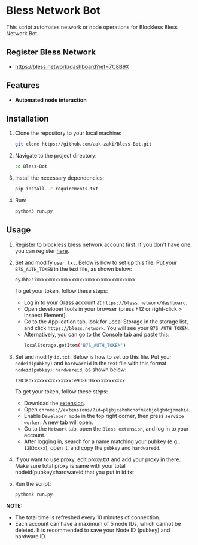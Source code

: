 # Bless Network Bot

This script automates network or node operations for Blockless Bless Network Bot.

## Register Bless Network

- https://bless.network/dashboard?ref=7C8B9X

## Features
- **Automated node interaction**

## Installation

1. Clone the repository to your local machine:
   ```bash
   git clone https://github.com/aak-zaki/Bless-Bot.git
   ```
2. Navigate to the project directory:
   ```bash
   cd Bless-Bot
   ```
3. Install the necessary dependencies:
   ```bash
   pip install -r requirements.txt
   ```
4. Run:
   ```bash
   python3 run.py
   ```

## Usage
1. Register to blockless bless network account first. If you don't have one, you can register [here]([https://bless.network/dashboard?ref=A759PU](https://bless.network/dashboard?ref=7C8B9X)).
2. Set and modify `user.txt`. Below is how to set up this file. Put your `B7S_AUTH_TOKEN` in the text file, as shown below:
   ```
   eyJhbGcixxxxxxxxxxxxxxxxxxxxxxxxxxxxxxxxxxxxx
   ```
   To get your token, follow these steps:
   - Log in to your Grass account at `https://bless.network/dashboard`.
   - Open developer tools in your browser (press F12 or right-click > Inspect Element).
   - Go to the Application tab, look for Local Storage in the storage list, and click `https://bless.network`. You will see your `B7S_AUTH_TOKEN`.
   - Alternatively, you can go to the Console tab and paste this:
     ```bash
     localStorage.getItem('B7S_AUTH_TOKEN')
     ```
3. Set and modify `id.txt`. Below is how to set up this file. Put your `nodeid(pubkey)` and `hardwareid` in the text file with this format `nodeid(pubkey):hardwareid`, as shown below:
   ```
   12D3Koxxxxxxxxxxxxxxx:e938610xxxxxxxxxxxx
   ```
   To get your token, follow these steps:
   - Download the [extension](https://chromewebstore.google.com/detail/bless/pljbjcehnhcnofmkdbjolghdcjnmekia).
   - Open `chrome://extensions/?id=pljbjcehnhcnofmkdbjolghdcjnmekia`.
   - Enable `Developer mode` in the top right corner, then press `service worker`. A new tab will open.
   - Go to the `Network` tab, open the `Bless extension`, and log in to your account.
   - After logging in, search for a name matching your pubkey (e.g., `12D3xxxx`), open it, and copy the `pubkey` and `hardwareid`.

4. If you want to use proxy, edit proxy.txt and add your proxy in there. Make sure total proxy is same with your total nodeid(pubkey):hardwareid that you put in id.txt
   
5. Run the script:
   ```bash
   python3 run.py
   ```

**NOTE:**
- The total time is refreshed every 10 minutes of connection.
- Each account can have a maximum of 5 node IDs, which cannot be deleted. It is recommended to save your Node ID (pubkey) and hardware ID.


